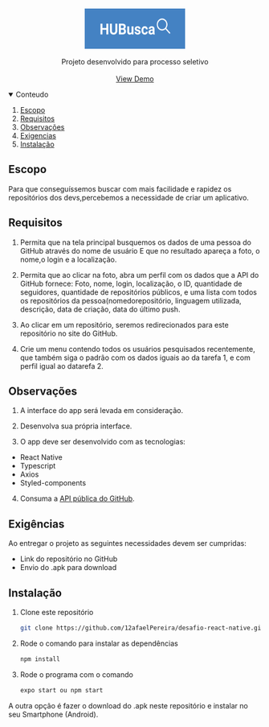 <!-- PROJECT LOGO -->
<br />
<p align="center">
    <img src="https://github.com/12afaelPereira/desafio-react-native/blob/main/assets/HUBusca.png" alt="Logo" width="200" height="80">

  <p align="center">
    Projeto desenvolvido para processo seletivo
    <br />
    <br />
    <a href="https://expo.io/@rafaelpereira/projects/desafio-react-native">View Demo</a>
  </p>
</p>



<!-- CONTEUDO -->
<details open="open">
  <summary>Conteudo</summary>
  <ol>
    <li>
      <a href="#escopo">Escopo</a>
    </li>
    <li>
      <a href="#requisitos">Requisitos</a>
    </li>
    <li><a href="#observações">Observações</a></li>
    <li><a href="#exigências">Exigencias</a></li>
    <li><a href="#instalação">Instalação</a></li>
  </ol>
</details>



<!-- ABOUT THE PROJECT -->
## Escopo

Para que conseguíssemos buscar com mais facilidade e rapidez os repositórios dos devs,percebemos a necessidade de criar um aplicativo.

<!-- REQUISITOS -->
## Requisitos

1. Permita que na tela principal busquemos os dados de uma pessoa do GitHub através do nome de usuário E que no resultado apareça a foto, o nome,o login e a localização.

2. Permita que ao clicar na foto, abra um perfil com os dados que a API do GitHub fornece: Foto, nome, login, localização, o ID, quantidade de seguidores, quantidade de repositórios públicos, e uma lista com todos os repositórios da pessoa(nomedorepositório, linguagem utilizada, descrição, data de criação, data do último push.

3. Ao clicar em um repositório, seremos redirecionados para este repositório no site do GitHub.

4. Crie um menu contendo todos os usuários pesquisados recentemente, que também siga o padrão com os dados iguais ao da tarefa 1, e com perfil igual ao datarefa 2.


<!-- OBSERVAÇÕES -->
## Observações

1. A interface do app será levada em consideração.

2. Desenvolva sua própria interface.

3. O app deve ser desenvolvido com as tecnologias:

* React Native
* Typescript
* Axios
* Styled-components

4. Consuma a [API pública do GitHub](https://docs.github.com/en/rest/reference/users).


<!-- OBSERVAÇÕES -->
## Exigências

Ao entregar o projeto as seguintes necessidades devem ser cumpridas: 

* Link do repositório no GitHub
* Envio do .apk  para download

<!-- INSTALAÇÃO -->
## Instalação

1. Clone este repositório
   ```sh
   git clone https://github.com/12afaelPereira/desafio-react-native.git
   ```
3. Rode o comando para instalar as dependências
   ```sh
   npm install
   ```
4. Rode o programa com o comando 
   ```sh
   expo start ou npm start
   ```

A outra opção é fazer o download do .apk neste repositório e instalar no seu Smartphone (Android).


